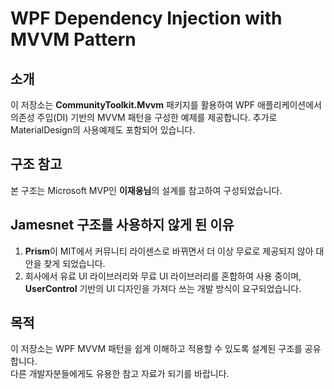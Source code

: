 # WPF Dependency Injection with MVVM Pattern

## 소개
이 저장소는 **CommunityToolkit.Mvvm** 패키지를 활용하여 WPF 애플리케이션에서 의존성 주입(DI) 기반의 MVVM 패턴을 구성한 예제를 제공합니다.
추가로 MaterialDesign의 사용예제도 포함되어 있습니다.

## 구조 참고
본 구조는 Microsoft MVP인 **이재웅님**의 설계를 참고하여 구성되었습니다.

## Jamesnet 구조를 사용하지 않게 된 이유
1. **Prism**이 MIT에서 커뮤니티 라이센스로 바뀌면서 더 이상 무료로 제공되지 않아 대안을 찾게 되었습니다.
2. 회사에서 유료 UI 라이브러리와 무료 UI 라이브러리를 혼합하여 사용 중이며, **UserControl** 기반의 UI 디자인을 가져다 쓰는 개발 방식이 요구되었습니다.

## 목적
이 저장소는 WPF MVVM 패턴을 쉽게 이해하고 적용할 수 있도록 설계된 구조를 공유합니다.  
다른 개발자분들에게도 유용한 참고 자료가 되기를 바랍니다.
